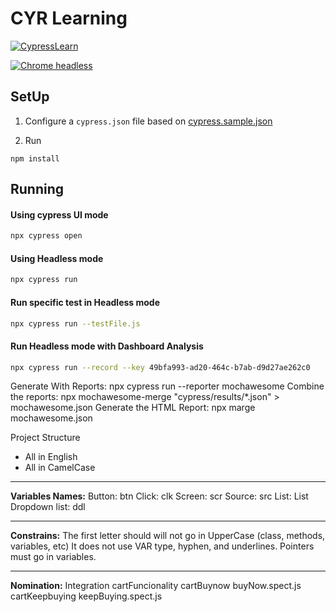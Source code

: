 # CYR Learning

[![CypressLearn](https://img.shields.io/endpoint?url=https://dashboard.cypress.io/badge/detailed/nnkyhr&style=flat&logo=cypress)](https://dashboard.cypress.io/projects/nnkyhr/runs)

[![Chrome headless](https://github.com/CypressTestingStudy/cyr/actions/workflows/main.yml/badge.svg)](https://github.com/CypressTestingStudy/cyr/actions/workflows/main.yml)

## SetUp

1. Configure a `cypress.json` file based on [cypress.sample.json](./cypress.sample.json)

1. Run

```
npm install
```

## Running

#### Using cypress UI mode

```bash
npx cypress open
```

#### Using Headless mode

```bash
npx cypress run
```

#### Run specific test in Headless mode

```bash
npx cypress run --testFile.js
```

#### Run Headless mode with Dashboard Analysis

```bash
npx cypress run --record --key 49bfa993-ad20-464c-b7ab-d9d27ae262c0
```



Generate With Reports: npx cypress run --reporter mochawesome
Combine the reports: npx mochawesome-merge "cypress/results/*.json" > mochawesome.json
Generate the HTML Report: npx marge mochawesome.json


Project Structure

- All in English
- All in CamelCase

---

**Variables Names:**
Button: btn
Click: clk
Screen: scr
Source: src
List: List
Dropdown list: ddl

---

**Constrains:**
The first letter should will not go in UpperCase (class, methods, variables, etc)
It does not use VAR type, hyphen, and underlines.
Pointers must go in variables.

---

**Nomination:**
Integration
cartFuncionality
cartBuynow
buyNow.spect.js
cartKeepbuying
keepBuying.spect.js
